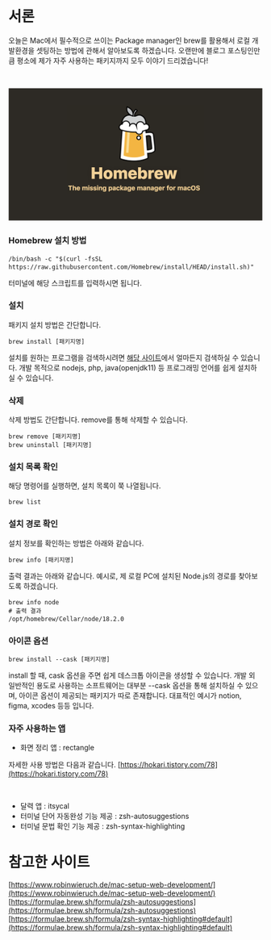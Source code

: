 # 서론

오늘은 Mac에서 필수적으로 쓰이는 Package manager인 brew를 활용해서 로컬 개발환경을 셋팅하는 방법에 관해서 알아보도록 하겠습니다. 오랜만에 블로그 포스팅인만큼 평소에 제가 자주 사용하는 패키지까지 모두 이야기 드리겠습니다!

<br />

![brew](./brew.png)

### Homebrew 설치 방법

```shell
/bin/bash -c "$(curl -fsSL https://raw.githubusercontent.com/Homebrew/install/HEAD/install.sh)"
```

터미널에 해당 스크립트를 입력하시면 됩니다.

### 설치

패키지 설치 방법은 간단합니다.

```shell
brew install [패키지명]
```

설치를 원하는 프로그램을 검색하시려면 [해당 사이트](https://formulae.brew.sh/)에서 얼마든지 검색하실 수 있습니다. 개발 목적으로 nodejs, php, java(openjdk11) 등 프로그래밍 언어를 쉽게 설치하실 수 있습니다.

### 삭제

삭제 방법도 간단합니다. remove를 통해 삭제할 수 있습니다.

```shell
brew remove [패키지명]
brew uninstall [패키지명]
```

### 설치 목록 확인

해당 명령어를 실행하면, 설치 목록이 쭉 나열됩니다.

```shell
brew list
```

### 설치 경로 확인

설치 정보를 확인하는 방법은 아래와 같습니다.

```shell
brew info [패키지명]
```

출력 결과는 아래와 같습니다. 예시로, 제 로컬 PC에 설치된 Node.js의 경로를 찾아보도록 하겠습니다.

```shell
brew info node
# 출력 결과
/opt/homebrew/Cellar/node/18.2.0
```

### 아이콘 옵션

```shell
brew install --cask [패키지명]
```

install 할 때, cask 옵션을 주면 쉽게 데스크톱 아이콘을 생성할 수 있습니다.
개발 외 일반적인 용도로 사용하는 소프트웨어는 대부분 --cask 옵션을 통해 설치하실 수 있으며, 아이콘 옵션이 제공되는 패키지가 따로 존재합니다. 대표적인 예시가 notion, figma, xcodes 등등 입니다.

### 자주 사용하는 앱

- 화면 정리 앱 : rectangle

자세한 사용 방법은 다음과 같습니다. [https://hokari.tistory.com/78](https://hokari.tistory.com/78)

<br />

- 달력 앱 : itsycal
- 터미널 단어 자동완성 기능 제공 : zsh-autosuggestions
- 터미널 문법 확인 기능 제공 : zsh-syntax-highlighting

# 참고한 사이트

[https://www.robinwieruch.de/mac-setup-web-development/](https://www.robinwieruch.de/mac-setup-web-development/)
[https://formulae.brew.sh/formula/zsh-autosuggestions](https://formulae.brew.sh/formula/zsh-autosuggestions)
[https://formulae.brew.sh/formula/zsh-syntax-highlighting#default](https://formulae.brew.sh/formula/zsh-syntax-highlighting#default)
